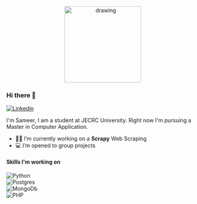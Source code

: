 
<div style="text-align:center">
  <img src="https://user-images.githubusercontent.com/68643572/162482292-bb9cf603-5408-4d50-a188-59e8694750a5.png" alt="drawing" width="200"/>
</div>


### Hi there 👋
[![Linkedin](https://img.shields.io/badge/-Sameer_Jha-blue?style=flat&logo=Linkedin&logoColor=white)](https://www.linkedin.com/in/sameer-jha-820445190/)

I'm Sameer, I am a student at JECRC University.
Right now I'm pursuing a Master in Computer Application.
- 👨‍💻 I’m currently working on a <strong>Scrapy</strong> Web Scraping
- 💻 I’m opened to group projects

#### Skills I'm working on
![Python](https://img.shields.io/badge/Python-v3.9-blue)\
![Postgres](https://img.shields.io/badge/PostgreSQL-316192?style=for-the-badge&logo=postgresql&logoColor=white)\
![MongoDb](https://img.shields.io/badge/-Mongodb-green?style=for-the-badge&logo=mongodb&logoColor=white)\
![PHP](https://img.shields.io/badge/Php-%23777BB3?style=for-the-badge&logo=php&logoColor=white)


